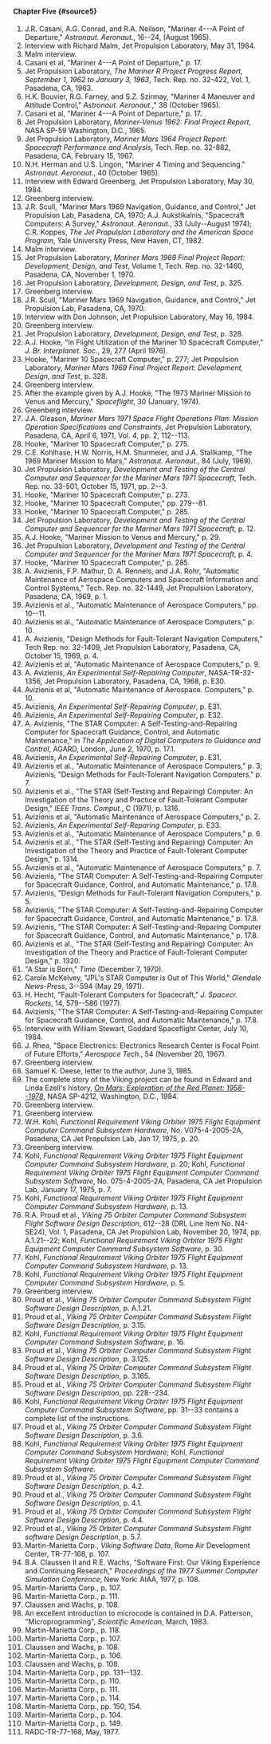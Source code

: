 #### Chapter Five {#source5}

1.  J.R. Casani, A.G. Conrad, and R.A. Neilson, "Mariner 4---A Point of Departure," *Astronaut. Aeronaut.*, 16--24, (August 1965).
2.  Interview with Richard Malm, Jet Propulsion Laboratory, May 31, 1984.
3.  Malm interview.
4.  Casani et al, "Mariner 4---A Point of Departure," p. 17.
5.  Jet Propulsion Laboratory, *The Mariner R Project Progress Report, September 1, 1962 to January 3, 1963*, Tech. Rep. no. 32-422, Vol. 1, Pasadena, CA, 1963.
6.  H.K. Bouvier, R.G. Farney, and S.Z. Szirmay, "Mariner 4 Maneuver and Attitude Control," *Astronaut. Aeronaut.*," 38 (October 1965).
7.  Casani et al, "Mariner 4---A Point of Departure," p. 17.
8.  Jet Propulsion Laboratory, *Mariner-Venus 1962: Final Project Report*, NASA SP-59 Washington, D.C., 1965.
9.  Jet Propulsion Laboratory, *Mariner Mars 1964 Project Report: Spacecraft Performance and Analysis*, Tech. Rep. no. 32-882, Pasadena, CA, February 15, 1967.
10. N.H. Herman and U.S. Lingon, "Mariner 4 Timing and Sequencing." *Astronaut. Aeronaut.*, 40 (October 1965).
11. Interview with Edward Greenberg, Jet Propulsion Laboratory, May 30, 1984.
12. Greenberg interview.
13. J.R. Scull, "Mariner Mars 1969 Navigation, Guidance, and Control," Jet Propulsion Lab, Pasadena, CA, 1970; A.J. Aukstikalnis, "Spacecraft Computers: A Survey," *Astronaut. Aeronaut.*, 33 (July--August 1974); C.R. Koppes, *The Jet Propulsion Laboratory and the American Space Program*, Yale University Press, New Haven, CT, 1982.
14. Malm interview.
15. Jet Propulsion Laboratory, *Mariner Mars 1969 Final Project Report: Development, Design, and Test*, Volume 1, Tech. Rep. no. 32-1460, Pasadena, CA, November 1, 1970.
16. Jet Propulsion Laboratory, *Development, Design, and Test*, p. 325.
17. Greenberg interview.
18. J.R. Scull, "Mariner Mars 1969 Navigation, Guidance, and Control," Jet Propulsion Lab, Pasadena, CA, 1970.
19. Interview with Don Johnson, Jet Propulsion Laboratory, May 16, 1984.
20. Greenberg interview.
21. Jet Propulsion Laboratory, *Development, Design, and Test*, p. 328.
22. A.J. Hooke, "In Flight Utilization of the Mariner 10 Spacecraft Computer," *J. Br. Interplanet. Soc.*, 29, 277 (April 1976).
23. Hooke, "Mariner 10 Spacecraft Computer," p. 277; Jet Propulsion Laboratory, *Mariner Mars 1969 Final Project Report: Development, Design, and Test*, p. 328.
24. Greenberg interview.
25. After the example given by A.J. Hooke, "The 1973 Mariner Mission to Venus and Mercury," *Spaceflight*, 30 (January, 1974).
26. Greenberg interview.
27. J.A. Gleason, *Mariner Mars 1971 Space Flight Operations Plan: Mission Operation Specifications and Constraints*, Jet Propulsion Laboratory, Pasadena, CA, April 6, 1971, Vol. 4, pp. 2, 112--113.
28. Hooke, "Mariner 10 Spacecraft Computer," p. 275.
29. C.E. Kohlhase, H.W. Norris, H.M. Shurmeier, and J.A. Stallkamp, "The 1969 Mariner Mission to Mars," *Astronaut. Aeronaut.*, 84 (July, 1969).
30. Jet Propulsion Laboratory, *Development and Testing of the Central Computer and Sequencer for the Mariner Mars 1971 Spacecraft*, Tech. Rep. no. 33-501, October 15, 1971, pp. 2--3.
31. Hooke, "Mariner 10 Spacecraft Computer," p. 273.
32. Hooke, "Mariner 10 Spacecraft Computer," pp. 279--81.
33. Hooke, "Mariner 10 Spacecraft Computer," p. 285.
34. Jet Propulsion Laboratory, *Development and Testing of the Central Computer and Sequencer for the Mariner Mars 1971 Spacecraft*, p. 12.
35. A.J. Hooke, "Mariner Mission to Venus and Mercury," p. 29.
36. Jet Propulsion Laboratory, *Development and Testing of the Central Computer and Sequencer for the Mariner Mars 1971 Spacecraft*, p. 4.
37. Hooke, "Mariner 10 Spacecraft Computer," p. 285.
38. A. Avizienis, F.P. Mathur, D. A. Rennels, and J.A. Rohr, "Automatic Maintenance of Aerospace Computers and Spacecraft Information and Control Systems," Tech. Rep. no. 32-1449, Jet Propulsion Laboratory, Pasadena, CA, 1969, p. 1.
39. Avizienis et al., "Automatic Maintenance of Aerospace Computers," pp. 10--11.
40. Avizienis et al., "Automatic Maintenance of Aerospace Computers," p. 10.
41. A. Avizienis, "Design Methods for Fault-Tolerant Navigation Computers," Tech Rep. no. 32-1409, Jet Propulsion Laboratory, Pasadena, CA, October 15, 1969, p. 4.
42. Avizienis et al, "Automatic Maintenance of Aerospace Computers," p. 9.
43. A. Avizienis, *An Experimental Self-Repairing Computer*, NASA-TR-32-1356, Jet Propulsion Laboratory, Pasadena, CA, 1968, p. E30.
44. Avizienis et al, "Automatic Maintenance of Aerospace. Computers," p. 10.
45. Avizienis, *An Experimental Self-Repairing Computer*, p. E31.
46. Avizienis, *An Experimental Self-Repairing Computer*, p. E32.
47. A. Avizienis, "The STAR Computer: A Self-Testing-and-Repairing Computer for Spacecraft Guidance, Control, and Automatic Maintenance," in *The Application of Digital Computers to Guidance and Control*, AGARD, London, June 2, 1970, p. 17.1.
48. Avizienis, *An Experimental Self-Repairing Computer*, p. E31.
49. Avizienis et al., "Automatic Maintenance of Aerospace Computers," p. 3; Avizienis, "Design Methods for Fault-Tolerant Navigation Computers," p. 7.
50. Avizienis et al., "The STAR (Self-Testing and Repairing) Computer: An Investigation of the Theory and Practice of Fault-Tolerant Computer Design," *IEEE Trans. Comput.*, C (1971), p. 1316.
51. Avizienis et al, "Automatic Maintenance of Aerospace Computers," p. 2.
52. Avizienis, *An Experimental Self-Reparing Computer*, p. E33.
53. Avizienis et al., "Automatic Maintenance of Aerospace Computers," p. 6.
54. Avizienis et al., "The STAR (Self-Testing and Repairing) Computer: An Investigation of the Theory and Practice of Fault-Tolerant Computer Design," p. 1314.
55. Avizienis et al., "Automatic Maintenance of Aerospace Computers," p. 7.
56. Avizienis, "The STAR Computer: A Self-Testing-and-Repairing Computer for Spacecraft Guidance, Control, and Automatic Maintenance," p. 17.8.
57. Avizienis, "Design Methods for Fault-Tolerant Navigation Computers," p. 5.
58. Avizienis, "The STAR Computer: A Self-Testing-and-Repairing Computer for Spacecraft Guidance, Control, and Automatic Maintenance," p. 17.8.
59. Avizienis, "The STAR Computer: A Self-Testing-and-Reparing Computer for Spacecraft Guidance, Control, and Automatic Maintenance," p. 17.8.
60. Avizienis et al., "The STAR (Self-Testing and Repairing) Computer: An Investigation of the Theory and Practice of Fault-Tolerant Computer Design," p. 1320.
61. "A Star is Born," *Time* (December 7, 1970).
62. Carole McKelvey, "JPL's STAR Computer is Out of This World," *Glendale News-Press*, 3--594 (May 29, 1971).
63. H. Hecht, "Fault-Tolerant Computers for Spacecraft," *J. Spacecr. Rockets*, 14, 579--586 (1977).
64. Avizienis, "The STAR Computer: A Self-Testing-and-Repairing Computer for Spacecraft Guidance, Control, and Automatic Maintenance," p. 17.8.
65. Interview with William Stewart, Goddard Spaceflight Center, July 10, 1984.
66. J. Rhea, "Space Electronics: Electronics Research Center is Focal Point of Future Efforts," *Aerospace Tech.*, 54 (November 20, 1967).
67. Greenberg interview.
68. Samuel K. Deese, letter to the author, June 3, 1985.
69. The complete story of the Viking project can be found in Edward and Linda Ezell's history, [*On Mars: Exploration of the Red Planet: 1958--1978*](http://www.hq.nasa.gov/office/pao/History/SP-4212/on-mars.html), NASA SP-4212, Washington, D.C., 1984.
70. Greenberg interview.
71. Greenberg interview.
72. W.H. Kohl, *Functional Requirement Viking Orbiter 1975 Flight Equipment Computer Command Subsystem Hardware*, No. V075-4-2005-2A, Pasadena, CA Jet Propulsion Lab, Jan 17, 1975, p. 20.
73. Greenberg interview.
74. Kohl, *Functional Requirement Viking Orbiter 1975 Flight Equipment Computer Command Subsystem Hardware*, p. 20; Kohl, *Functional Requirement Viking Orbiter 1975 Flight Equipment Computer Command Subsystem Software*, No. 075-4-2005-2A, Pasadena, CA Jet Propulsion Lab, January 17, 1975, p. 7.
75. Kohl, *Functional Requirement Viking Orbiter 1975 Flight Equipment Computer Command Subsystem Hardware*, p. 13.
76. R.A. Proud et al., *Viking 75 Orbiter Computer Command Subsystem Flight Software Design Description*, 612--28 (DRL Line Item No. N4-SE24), Vol. 1, Pasadena, CA Jet Propulsion Lab, November 20, 1974, pp. A.1.21--22; Kohl, *Functional Requirement Viking Orbiter 1975 Flight Equipment Computer Command Subsystem Software*, p. 30.
77. Kohl, *Functional Requirement Viking Orbiter 1975 Flight Equipment Computer Command Subsystem Hardware*, p. 13.
78. Kohl, *Functional Requirement Viking Orbiter 1975 Flight Equipment Computer Command Subsystem Hardware*, p. 5.
79. Greenberg interview.
80. Proud et al., *Viking 75 Orbiter Computer Command Subsystem Flight Software Design Description*, p. A.1.21.
81. Proud et al., *Viking 75 Orbiter Computer Command Subsystem Flight Software Design Description*, p. 3.15.
82. Kohl, *Functional Requirement Viking Orbiter 1975 Flight Equipment Computer Command Subsystem Software*, p. 16.
83. Proud et al., *Viking 75 Orbiter Computer Command Subsystem Flight Software Design Description*, p. 3.125.
84. Proud et al., *Viking 75 Orbiter Computer Command Subsystem Flight Software Design Description*, p. 3.165.
85. Proud et al., *Viking 75 Orbiter Computer Command Subsystem Flight Software Design Description*, pp. 228--234.
86. Kohl, *Functional Requirement Viking Orbiter 1975 Flight Equipment Computer Command Subsystem Software*, pp. 31--33 contains a complete list of the instructions.
87. Proud et al., *Viking 75 Orbiter Computer Command Subsystem Flight Software Design Description*, p. 3.6.
88. Kohl, *Functional Requirement Viking Orbiter 1975 Flight Equipment Computer Command Subsystem Hardware*; Kohl, *Functional Requirement Viking Orbiter 1975 Flight Equipment Computer Command Subsystem Software*.
89. Proud et al., *Viking 75 Orbiter Computer Command Subsystem Flight Software Design Description*, p. 4.2.
90. Proud et al., *Viking 75 Orbiter Computer Command Subsystem Flight Software Design Description*, p. 4.1.
91. Proud et al., *Viking 75 Orbiter Computer Command Subsystem Flight Software Design Description*, p. 4.4.
92. Proud et al., *Viking 75 Orbiter Computer Command Subsystem Flight software Design Description*, p. 5.7.
93. Martin-Marietta Corp., *Viking Software Data*, Rome Air Development Center, TR-77-168, p. 107.
94. B.A. Claussen II and R.E. Wachs, "Software First: Our Viking Experience and Continuing Research," *Proceedings of the 1977 Summer Computer Simulation Conference*, New York: AIAA, 1977, p. 108.
95. Martin-Marietta Corp., p. 107.
96. Martin-Marietta Corp., p. 111.
97. Claussen and Wachs, p. 108.
98. An excellent introduction to microcode is contained in D.A. Patterson, "Microprogramming", *Scientific American*, March, 1983.
99. Martin-Marietta Corp., p. 118.
100. Martin-Marietta Corp., p. 107.
101. Claussen and Wachs, p. 108.
102. Martin-Marietta Corp., p. 106.
103. Claussen and Wachs, p. 108.
104. Martin-Marietta Corp., pp. 131--132.
105. Martin-Marietta Corp., p. 110.
106. Martin-Marietta Corp., p. 111.
107. Martin-Marietta Corp., p. 114.
108. Martin-Marietta Corp., pp. 150, 154.
109. Martin-Marietta Corp., p. 104.
110. Martin-Marietta Corp., p. 149.
111. RADC-TR-77-168, May, 1977.
